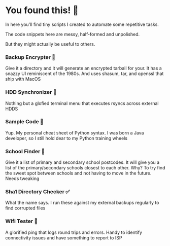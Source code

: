 # You found this! 🤯

In here you'll find tiny scripts I created to automate some repetitive tasks.

The code snippets here are messy, half-formed and unpolished.

But they might actually be useful to others. 



### Backup Encrypter 🔐
Give it a directory and it will generate an encrypted tarball for your. It has a snazzy UI reminiscent of the 1980s. And uses shasum, tar, and openssl that ship with MacOS

### HDD Synchronizer 🔄
Nothing but a glofied terminal menu that executes rsyncs across external HDDS

### Sample Code 📖
Yup. My personal cheat sheet of Python syntax. I was born a Java developer, so I still hold dear to my Python training wheels

### School Finder 🎒
Give it a list of primary and secondary school postcodes. It will give you a list of the primary/secondary schools closest to each other. Why? To try find the sweet spot between schools and not having to move in the future. Needs tweaking

### Sha1 Directory Checker ✅
What the name says. I run these against my external backups regularly to find corrupted files

### Wifi Tester 📡
A glorified ping that logs round trips and errors. Handy to identify connectivity issues and have something to report to ISP
